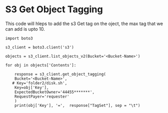 # S3 Get Object Tagging

This  code will hleps to add the s3 Get tag on the oject, the max tag that we can add is upto 10.


```
import boto3

s3_client = boto3.client('s3')

objects = s3_client.list_objects_v2(Bucket='<Bucket-Name>')

for obj in objects['Contents']:
    
    response = s3_client.get_object_tagging(
    Bucket='<Bucket-Name>',
   # Key='folder2/disk.sh',
    Key=obj['Key'],
    ExpectedBucketOwner='44455*******',
    RequestPayer='requester'
    )
    print(obj['Key'], '=',  response["TagSet"], sep = "\t")


```

